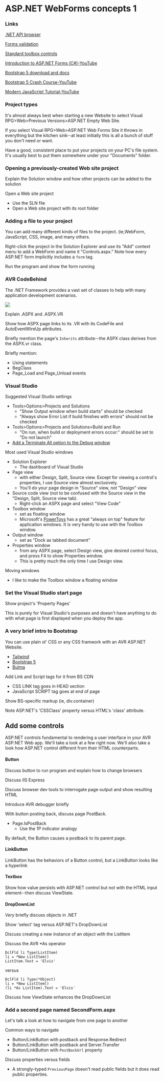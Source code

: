 # ASP.NET WebForms concepts 1 #

### Links

[.NET API browser](https://docs.microsoft.com/en-us/dotnet/api/?view=netframework-4.7.1)

[Forms validation](https://docs.microsoft.com/en-us/previous-versions/aspnet/a0z2h4sw(v=vs.100))

[Standard toolbox controls](https://docs.microsoft.com/en-us/previous-versions/aspnet/x8k61whf(v=vs.100))

[Introduction to ASP.NET Forms (C#)-YouTube](https://www.youtube.com/watch?v=vPGrK52ccDM&list=PLtMFeKNXw-GH0wC0tTM1Tb8wgOw7NV9EJ)

[Bootstrap 5 download and docs](https://getbootstrap.com/)

[Bootstrap 5 Crash Course-YouTube](https://www.youtube.com/watch?v=O_9u1P5YjVc&list=PL4cUxeGkcC9joIM91nLzd_qaH_AimmdAR)

[Modern JavaScript Tutorial-YouTube](https://www.youtube.com/watch?v=iWOYAxlnaww&list=PL4cUxeGkcC9haFPT7J25Q9GRB_ZkFrQAc)

### Project types

It's almost always best when starting a new Website to select Visual RPG>Web>Previous Versions>ASP.NET Empty Web Site.

If you select Visual RPG>Web>ASP.NET Web Forms Site it throws in everything but the kitchen sink--at least initially this is all a bunch of stuff you don't need or want.

Have a good, consistent place to put your projects on your PC's file system. It's usually best to put them somewhere under your "Documents" folder.

### Opening a previously-created Web site project

Explain the Solution window and how other projects can be added to the solution

Open a Web site project

- Use the SLN file
- Open a Web site project with its root folder

### Adding a file to your project

You can add many different kinds of files to the project. (ie,WebForm,  JavaScript, CSS, image, and many others.

Right-click the project in the Solution Explorer and use its "Add" context menu to add a WebForm and name it "Controls.aspx." Note how every ASP.NET form implicitly includes a `form` tag.

Run the program and show the form running

### AVR CodeBehind

The .NET Framework provides a vast set of classes to help with many application development scenarios.

![](https://asna.com/filebin/marketing/firefox_Lk1tSfO3h2.png)

Explain .ASPX and .ASPX.VR

Show how ASPX page links to its .VR with its CodeFile and AutoEventWireUp attributes.

Briefly mention the page's `Inherits` attribute--the ASPX class derives from the ASPX.vr class.

Briefly mention:

- Using statements
- BegClass
- Page_Load and Page_Unload events

### Visual Studio

Suggested Visual Studio settings

- Tools>Options>Projects and Solutions
   - "Show Output window when build starts" should be checked
   - "Always show Error List if build finishes with errors" should not be checked
- Tools>Options>Projects and Solutions>Build and Run
   - "On run, when build or deployment errors occur:" should be set to "Do not launch"
- [Add a Terminate All option to the Debug window](https://asna.com/us/tech/kb/doc/vs-terminate-all)

Most used Visual Studio windows

- Solution Explorer
   - The dashboard of Visual Studio
- Page view
   - with either Design, Split, Source view. Except for viewing a control's properties, I use Source view almost exclusively.
   - You'll do your page design in "Source" view, not "Design" view
- Source code view (not to be confused with the Source view in the "Design, Split, Source view tab).
   - Right-click an ASPX page and select "View Code"
- Toolbox window
   - set as floating window
   - Microsoft's [PowerToys](https://docs.microsoft.com/en-us/windows/powertoys/) has a great "always on top" feature for application windows. It is very handy to use with the Toolbox window.
- Output window
   - set as "Dock as tabbed document"
- Properties window
   - from any ASPX page, select Design view, give desired control focus, and press F4 to show Properties window.
   - This is pretty much the only time I use Design view.

Moving windows

- I like to make the Toolbox window a floating window

### Set the Visual Studio start page

Show project's 'Property Pages'

This is purely for Visual Studio's purposes and doesn't have anything to do with what page is first displayed when you deploy the app.

### A very brief intro to Bootstrap

You can use plain ol' CSS or any CSS framwork with an AVR ASP.NET Website.

- [Tailwind](https://tailwindcss.com/)
- [Bootstrap 5](https://getbootstrap.com/)
- [Bulma](https://bulma.io/)

Add Link and Script tags for it from BS CDN

- CSS LINK tag goes in HEAD section
- JavaScript SCRIPT tag goes at end of page

Show BS-specific markup (ie, div.container)

Note ASP.NET's 'CSSClass' property versus HTML's 'class' attribute.

## Add some controls

ASP.NET controls fundamental to rendering a user interface in your AVR ASP.NET Web app. We'll take a look at a few right now. We'll also take a look how ASP.NET control different from their HTML counterparts.

#### Button

Discuss button to run program and explain how to change browsers

Discuss IIS Express

Discuss browser dev tools to interrogate page output and show resulting HTML

Introduce AVR debugger briefly

With button posting back, discuss page PostBack.

- Page.IsPostBack
   - Use the 1P indicator analogy

By default, the Button causes a postback to its parent page.

#### LinkButton

LinkButton has the behaviors of a Button control, but a LinkButton looks like a hyperlink

#### Textbox

Show how value persists with ASP.NET control but not with the HTML input element--then discuss ViewState.

#### DropDownList

_Very_ briefly discuss objects in .NET

Show 'select' tag versus ASP.NET's DropDownList

Discuss creating a new instance of an object with the ListItem

Discuss the AVR *As operator

```
DclFld li Type(ListItem) 
li = *New ListItem() 
ListItem.Text = 'Elvis'
```

versus 

```
DclFld li Type(*Object) 
li = *New ListItem() 
(li *As ListItem).Text = 'Elvis'
```

Discuss how ViewState enhances the DropDownList

### Add a second page named SecondForm.aspx

Let's talk a look at how to navigate from one page to another

Common ways to navigate

- Button/LinkButton with postback and Response.Redirect
- Button/LinkButton with postback and Server.Transfer
- Button/LinkButton with `PostBackUrl` property

Discuss properties versus fields

- A strongly-typed `PreviousPage` doesn't read public fields but it does read public properties.